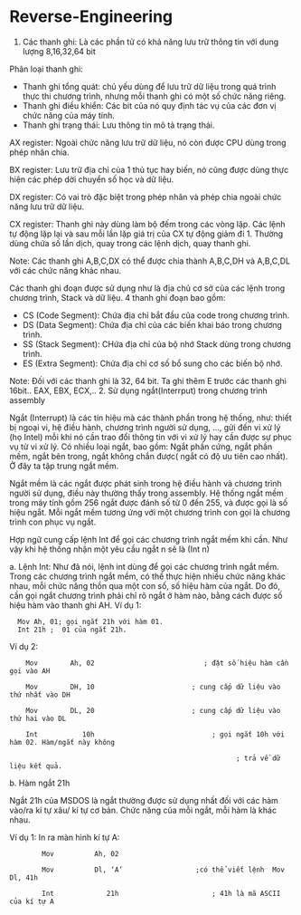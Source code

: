 # Reverse-Engineering
1. Các thanh ghi: Là các phần tử có khả năng lưu trữ thông tin với dung lượng 8,16,32,64 bit

Phân loại thanh ghi:
+ Thanh ghi tổng quát: chủ yếu dùng để lưu trữ dữ liệu trong quá trình thực thi chương trình, nhưng mỗi thanh ghi có một số chức năng riêng.
+ Thanh ghi điều khiển: Các bit của nó quy định tác vụ của các đơn vị chức năng của máy tính.
+ Thanh ghi trạng thái: Lưu thông tin mô tả trạng thái.

AX register: Ngoài chức năng lưu trữ dữ liệu, nó còn được CPU dùng trong phép nhân chia.

BX register: Lưu trữ địa chỉ của 1 thủ tục hay biến, nó cũng được dùng thực hiện các phép dời chuyển số học và dữ liệu.

DX register: Có vai trò đặc biệt trong phép nhân và phép chia ngoài chức năng lưu trữ dữ liệu.

CX register: Thanh ghi này dùng làm bộ đếm trong các vòng lặp. Các lệnh tự động lặp lại và sau mỗi lần lặp giá trị của CX tự động giảm đi 1. Thường dùng chứa số lần dịch, quay trong các lệnh dịch, quay thanh ghi.

Note: Các thanh ghi A,B,C,DX có thể được chia thành  A,B,C,DH và  A,B,C,DL với các chức năng khác nhau.

Các thanh ghi đoạn được sử dụng như là địa chủ cơ sở của các lệnh trong chương trình, Stack và dữ liệu. 4 thanh ghi đoạn bao gồm:
+ CS (Code Segment): Chứa địa chỉ bắt đầu của code trong chương trình.
+ DS (Data Segment): Chứa địa chỉ của các biến khai báo trong chương trình.
+ SS (Stack Segment): CHứa địa chỉ của bộ nhớ Stack dùng trong chương trình.
+ ES (Extra Segment): Chứa địa chỉ cơ số bổ sung cho các biến bộ nhớ.

Note: Đối với các thanh ghi là 32, 64 bit. Ta ghi thêm E trước các thanh ghi 16bit.. EAX, EBX, ECX,..
2. Sử dụng ngắt(Interrput) trong chương trình assembly

Ngắt (Interrupt) là các tín hiệu mà các thành phần trong hệ thống, như: thiết bị ngoại vi, hệ điều hành, chương trình người sử dụng, ..., gửi đến vi xử lý (họ Intel) mỗi khi nó cần trao đổi thông tin với vi xử lý hay cần được sự phục vụ từ vi xử lý. Có nhiều loại ngắt, bao gồm: Ngắt phần cứng, ngắt phần mềm, ngắt bên trong, ngắt không chắn được( ngắt có độ ưu tiên cao nhất). Ở đây ta tập trung ngắt mềm.

Ngắt mềm là các ngắt được phát sinh trong hệ điều hành và chương trình người sử dụng, điều này thường thấy trong assembly. Hệ thống ngắt mềm trong máy tính gồm 256 ngắt được đánh số từ 0 đến 255, và được gọi là số hiệu ngắt. Mỗi ngắt mềm tương ứng với một chương trình con gọi là chương trình con phục vụ ngắt.

Hợp ngữ cung cấp lệnh Int để gọi các chương trình ngắt mềm khi cần. Như vậy khi hệ thống nhận một yêu cầu ngắt n sẽ là (Int n)

a. Lệnh Int: Như đã nói, lệnh int dùng để gọi các chương trình ngắt mềm. Trong các chương trình ngắt mềm, có thể thực hiện nhiều chức năng khác nhau, mỗi chức năng thồn qua một con số, số hiệu hàm của ngắt. Do đó, cần gọi ngắt chương trình phải chỉ rõ ngắt ở hàm nào, bằng cách được số hiệu hàm vào thanh ghi AH.
Ví dụ 1:
      
      Mov Ah, 01; gọi ngắt 21h với hàm 01.
      Int 21h ;  01 của ngắt 21h.
Ví dụ 2:

        Mov        Ah, 02                           ; đặt số hiệu hàm cần gọi vào AH

        Mov        DH, 10                        ; cung cấp dữ liệu vào thứ nhất vào DH

        Mov        DL, 20                        ; cung cấp dữ liệu vào thứ hai vào DL

        Int           10h                             ; gọi ngắt 10h với hàm 02. Hàm/ngắt này không

                                                            ; trả về dữ liệu kết quả.
b. Hàm ngắt 21h

Ngắt 21h của MSDOS là ngắt thường được sử dụng nhất đối với các hàm vào/ra kí tự xâu/ kí tự cơ bản. Chức năng của mỗi ngắt, mỗi hàm là khác nhau.

Ví dụ 1: In ra màn hình kí tự A:

            Mov          Ah, 02

            Mov          Dl, ‘A’                  ;có thể viết lệnh  Mov   Dl, 41h      

            Int             21h                       ; 41h là mã ASCII của kí tự A


